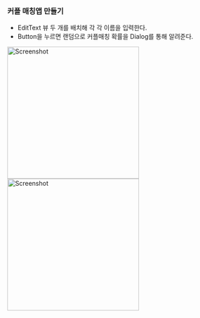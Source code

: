 ### 커플 매칭앱 만들기
* EditText 뷰 두 개를 배치해 각 각 이름을 입력한다.
* Button을 누르면 랜덤으로 커플매칭 확률을 Dialog를 통해 알려준다.

<img src="https://github.com/user-attachments/assets/a9224ca3-7b44-402d-9a70-7687f15f24a1" alt="Screenshot" width="300"/>
<img src="https://github.com/user-attachments/assets/8eec98f4-3685-4502-82a0-305b3032457d" alt="Screenshot" width="300"/>
